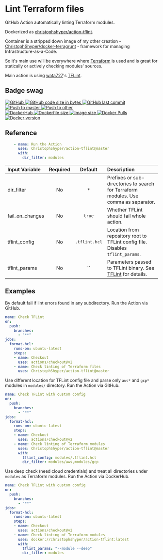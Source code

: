 # Lint Terraform files

GitHub Action automatically linting Terraform modules.

Dockerized as [christophshyper/action-tflint](https://hub.docker.com/repository/docker/christophshyper/action-tflint).

Container is a stripped down image of my other creation - [ChristophShyper/docker-terragrunt](https://github.com/ChristophShyper/docker-terragrunt) - framework for managing Infrastructure-as-a-Code.

So it's main use will be everywhere where [Terraform](https://github.com/hashicorp/terraform) is used and is great for statically or actively checking modules' sources.

Main action is using [wata727](https://github.com/wata727)'s [TFLint](https://github.com/terraform-linters/tflint).


## Badge swag
[
![GitHub](https://img.shields.io/badge/github-ChristophShyper%2Faction--tflint-brightgreen.svg?style=flat-square&logo=github)
![GitHub code size in bytes](https://img.shields.io/github/languages/code-size/christophshyper/action-tflint?color=brightgreen&label=Code%20size&style=flat-square&logo=github)
![GitHub last commit](https://img.shields.io/github/last-commit/christophshyper/action-tflint?color=brightgreen&label=Last%20commit&style=flat-square&logo=github)
](https://github.com/christophshyper/action-tflint "shields.io")
[![Push to master](https://img.shields.io/github/workflow/status/christophshyper/action-tflint/Push%20to%20master?color=brightgreen&label=Master%20branch&logo=github&style=flat-square)
](https://github.com/ChristophShyper/action-tflint/actions?query=workflow%3A%22Push+to+master%22)
[![Push to other](https://img.shields.io/github/workflow/status/christophshyper/action-tflint/Push%20to%20other?color=brightgreen&label=Pull%20requests&logo=github&style=flat-square)
](https://github.com/ChristophShyper/action-tflint/actions?query=workflow%3A%22Push+to+other%22)
<br>
[
![DockerHub](https://img.shields.io/badge/docker-christophshyper%2Faction--tflint-blue.svg?style=flat-square&logo=docker)
![Dockerfile size](https://img.shields.io/github/size/christophshyper/action-tflint/Dockerfile?label=Dockerfile%20size&style=flat-square&logo=docker)
![Image size](https://img.shields.io/docker/image-size/christophshyper/action-tflint/latest?label=Image%20size&style=flat-square&logo=docker)
![Docker Pulls](https://img.shields.io/docker/pulls/christophshyper/action-tflint?color=blue&label=Pulls&logo=docker&style=flat-square)
![Docker version](https://img.shields.io/docker/v/christophshyper/action-tflint?color=blue&label=Version&logo=docker&style=flat-square)
](https://hub.docker.com/r/christophshyper/action-tflint "shields.io")


## Reference

```yaml
    - name: Run the Action
      uses: ChristophShyper/action-tflint@master
      with:
        dir_filter: modules
```

Input Variable | Required | Default |Description
:--- | :---: | :---: | :---
dir_filter | No | `*` | Prefixes or sub-directories to search for Terraform modules. Use comma as separator.
fail_on_changes | No | `true` | Whether TFLint should fail whole action.
tflint_config | No | `.tflint.hcl` | Location from repository root to TFLint config file. Disables `tflint_params`.
tflint_params | No | `` | Parameters passed to TFLint binary. See [TFLint](https://github.com/terraform-linters/tflint) for details.


## Examples

By default fail if lint errors found in any subdirectory. Run the Action via GitHub.
```yaml
name: Check TFLint
on:
  push:
    branches:
      - "**"
jobs:
  format-hcl:
    runs-on: ubuntu-latest
    steps:
    - name: Checkout
      uses: actions/checkout@v2
    - name: Check linting of Terraform files
      uses: ChristophShyper/action-tflint@master
```

Use different location for TFLint config file and parse only `aws*` and `gcp*` modules in `modules/` directory. Run the Action via GitHub.
```yaml
name: Check TFLint with custom config
on:
  push:
    branches:
      - "**"
jobs:
  format-hcl:
    runs-on: ubuntu-latest
    steps:
    - name: Checkout
      uses: actions/checkout@v2
    - name: Check linting of Terraform modules
      uses: ChristophShyper/action-tflint@master
      with:
        tflint_config: modules/.tflint.hcl
        dir_filter: modules/aws,modules/gcp
```

Use deep check (need cloud credentials) and treat all directories under `modules` as Terraform modules. Run the Action via DockerHub.
```yaml
name: Check TFLint with custom config
on:
  push:
    branches:
      - "**"
jobs:
  format-hcl:
    runs-on: ubuntu-latest
    steps:
    - name: Checkout
      uses: actions/checkout@v2
    - name: Check linting of Terraform modules
      uses: docker://christophshyper/action-tflint:latest
      with:
        tflint_params: "--module --deep"
        dir_filter: modules
```
